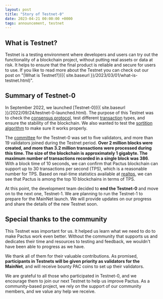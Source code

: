 ```yaml
---
layout: post
title: "Story of Testnet-0"
date: 2023-04-21 00:00:00 +0000
tags: announcement, testnet
---
```


## What is Testnet?

Testnet is a testing environment where developers and users can try out the functionality of a blockchain project,
without putting real assets or data at risk.
It helps to ensure that the final product is reliable and secure for users to use.
If you like to read more about the Testnet you can check out our post on
"[What is Testnet?]({{ site.baseurl }}/2023/03/01/what-is-testnet.html)".

## Summary of Testnet-0

In September 2022, we launched [Testnet-0]({{ site.baseurl }}/2022/09/24/testnet-0-launched.html).
The purpose of this Testnet was to
check the [consensus protocol](https://pactus.org/learn/consensus/protocol/),
test different [transaction](https://pactus.org/learn/transaction/format/) types,
and ensure the stability of the blockchain.
We also wanted to test the [sortition algorithm](https://pactus.org/learn/consensus/sortition/)
to make sure it works properly.

The [committee](https://pactus.org/learn/consensus/committee/)
for the Testnet-0 was set to five validators, and more than 19 validators joined during the Testnet period.
**Over 2 million blocks were created, and more than 3.2 million transactions were processed during this time.
The size of the blockchain is approximately 1 gigabyte.
The maximum number of transactions recorded in a single block was 386**. With a block time of 10 seconds,
we can confirm that Pactus blockchain can support up to 30 transactions per second (TPS),
which is a reasonable number for TPS. Based on real-time statistics available at [realtps](https://realtps.net/),
we can see that Pactus is among the top 10 blockchains in terms of TPS.

At this point, the development team decided to **end the Testnet-0** and move on to the next one,
Testnet-1. We are planning to run the Testnet-1 to prepare for the MainNet launch.
We will provide updates on our progress and share the details of the new Testnet soon.

## Special thanks to the community

This Testnet was important for us.
It helped us learn what we need to do to make Pactus work even better.
Without the community that supports us and dedicates their time and resources to testing and feedback,
we wouldn't have been able to progress as we have.

We thank all of them for their valuable contributions.
As promised, **participants in Testnets will be given priority as validators for the MainNet**, and
will receive bounty PAC coins to set up their validators.

We are grateful to all those who participated in Testnet-0, and
we encourage them to join our next Testnet to help us improve Pactus.
As a community-based project, we rely on the support of our community members, and we value any help we receive.
